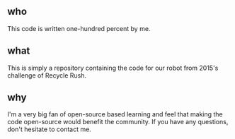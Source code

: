 ## who

This code is written one-hundred percent by me.

## what

This is simply a repository containing the code for our robot from 2015's challenge of Recycle Rush.

## why

I'm a very big fan of open-source based learning and feel that making the code open-source would benefit the community. If you have any questions, don't hesitate to contact me.
